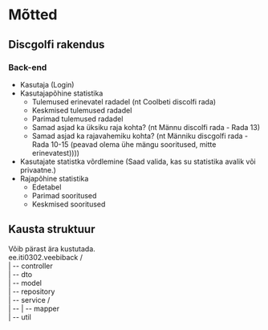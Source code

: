 # Mõtted

## Discgolfi rakendus

### Back-end
- Kasutaja (Login)
- Kasutajapõhine statistika
    - Tulemused erinevatel radadel (nt Coolbeti discolfi rada)
    - Keskmised tulemused radadel
    - Parimad tulemused radadel
    - Samad asjad ka üksiku raja kohta? (nt Männu discolfi rada - Rada 13)
    - Samad asjad ka rajavahemiku kohta? (nt Männiku discgolfi rada - Rada 10-15 (peavad olema ühe mängu sooritused, mitte erinevatest))))
- Kasutajate statistka võrdlemine (Saad valida, kas su statistika avalik või privaatne.)
- Rajapõhine statistika
    - Edetabel
    - Parimad sooritused
    - Keskmised sooritused


## Kausta struktuur
Võib pärast ära kustutada.<br>
ee.iti0302.veebiback /
<br> | -- controller
<br> | -- dto
<br> | -- model
<br> | -- repository
<br> | -- service /
<br> | -- | -- mapper
<br> | -- util



